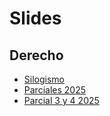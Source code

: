 # Slides

## Derecho

- [Silogismo](./slides/unidad4/silogismo.html)
- [Parciales 2025](./slides/parciales/parcial-primer-2025.html)
- [Parcial 3 y 4 2025](./slides/parciales/tema34-parcial-primer-2025.html) 
